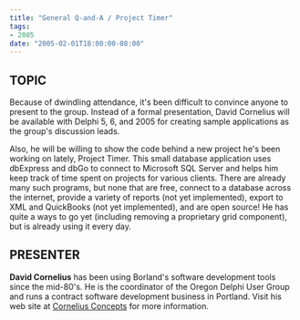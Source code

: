 ```yaml
---
title: "General Q-and-A / Project Timer"
tags:
- 2005
date: "2005-02-01T18:00:00-08:00"
---
```

## TOPIC ##

Because of dwindling attendance, it's been difficult to convince anyone to present to the group.  Instead of a formal presentation, David Cornelius will be available with Delphi 5, 6, and 2005 for creating sample applications as the group's discussion leads.

Also, he will be willing to show the code behind a new project he's been working on lately, Project Timer.  This small database application uses dbExpress and dbGo to connect to Microsoft SQL Server and helps him keep track of time spent on projects for various clients.  There are already many such programs, but none that are free, connect to a database across the internet, provide a variety of reports (not yet implemented), export to XML and QuickBooks (not yet implemented), and are open source!  He has quite a ways to go yet (including removing a proprietary grid component), but is already using it every day.

## PRESENTER ##

**David Cornelius** has been using Borland's software development tools since the mid-80's. He is the coordinator of the Oregon Delphi User Group and runs a contract software development business in Portland.  Visit his web site at [Cornelius Concepts](http://CorneliusConcepts.com) for more information.
